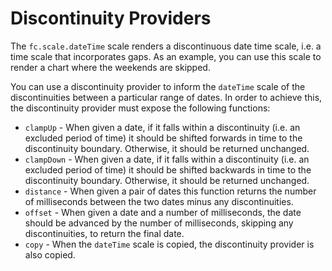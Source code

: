 # Discontinuity Providers

The `fc.scale.dateTime` scale renders a discontinuous date time scale, i.e. a time scale that incorporates gaps. As an 
example, you can use this scale to render a chart where the weekends are skipped.

You can use a discontinuity provider to inform the `dateTime` scale of the discontinuities between a particular range of dates. In order
to achieve this, the discontinuity provider must expose the following functions:

 + `clampUp` - When given a date, if it falls within a discontinuity (i.e. an excluded period of time) it should be shifted
 forwards in time to the discontinuity boundary. Otherwise, it should be returned unchanged.
 + `clampDown` - When given a date, if it falls within a discontinuity (i.e. an excluded period of time) it should be shifted
 backwards in time to the discontinuity boundary. Otherwise, it should be returned unchanged.
 + `distance` - When given a pair of dates this function returns the number of milliseconds between the two dates minus any
 discontinuities.
 + `offset` - When given a date and a number of milliseconds, the date should be advanced by the number of milliseconds, skipping
 any discontinuities, to return the final date.
 + `copy` - When the `dateTime` scale is copied, the discontinuity provider is also copied.